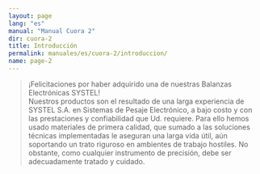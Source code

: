 ```yaml
---
layout: page
lang: "es"
manual: "Manual Cuora 2"
dir: cuora-2
title: Introducción
permalink: manuales/es/cuora-2/introduccion/
name: page-2
---
```

>¡Felicitaciones por haber adquirido una de nuestras Balanzas Electrónicas SYSTEL!<br>
Nuestros productos son el resultado de una larga experiencia de SYSTEL S.A. en Sistemas de
Pesaje Electrónico, a bajo costo y con las prestaciones y confiabilidad que Ud. requiere.
Para ello hemos usado materiales de primera calidad, que sumado a las soluciones técnicas
implementadas le aseguran una larga vida útil, aún soportando un trato riguroso en ambientes
de trabajo hostiles. No obstante, como cualquier instrumento de precisión, debe ser
adecuadamente tratado y cuidado.

